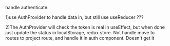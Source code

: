 handle authenticate: 

1)use AuthProvider to handle data in, but still use useReducer ???

2)The AuthProvider will check the token is real in useEffect, but when done just update the status in localStorage, redux store.
Not handle move to routes to project route, and handle it in auth component. Doesn't get it 


